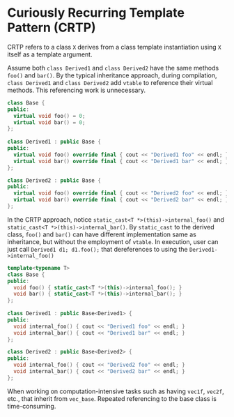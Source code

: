 # Curiously Recurring Template Pattern (CRTP)

CRTP refers to a class `X` derives from a class template instantiation using `X` itself as a template argument.

Assume both `class Derived1` and `class Derived2` have the same methods `foo()` and `bar()`.
By the typical inheritance approach, during compilation, `class Derived1` and `class Derived2` add `vtable` to reference their virtual methods. This referencing work is unnecessary.
```cpp
class Base {
public:
  virtual void foo() = 0;
  virtual void bar() = 0;
};
​
class Derived1 : public Base {
public:
  virtual void foo() override final { cout << "Derived1 foo" << endl; }
  virtual void bar() override final { cout << "Derived1 bar" << endl; }
};

class Derived2 : public Base {
public:
  virtual void foo() override final { cout << "Derived2 foo" << endl; }
  virtual void bar() override final { cout << "Derived2 bar" << endl; }
};
```

In the CRTP approach, notice `static_cast<T *>(this)->internal_foo()` and `static_cast<T *>(this)->internal_bar()`. By `static_cast` to the derived class, `foo()` and `bar()` can have different implementation same as inheritance, but without the employment of `vtable`. In execution, user can just call `Derived1 d1; d1.foo();` that dereferences to using the `Derived1->internal_foo()`
```cpp
template<typename T> 
class Base {
public:
  void foo() { static_cast<T *>(this)->internal_foo(); }
  void bar() { static_cast<T *>(this)->internal_bar(); }
};
​
class Derived1 : public Base<Derived1> {
public:
  void internal_foo() { cout << "Derived1 foo" << endl; }
  void internal_bar() { cout << "Derived1 bar" << endl; }
};

class Derived2 : public Base<Derived2> {
public:
  void internal_foo() { cout << "Derived2 foo" << endl; }
  void internal_bar() { cout << "Derived2 bar" << endl; }
};
```

When working on computation-intensive tasks such as having `vec1f`, `vec2f`, etc., that inherit from `vec_base`. Repeated referencing to the base class is time-consuming.